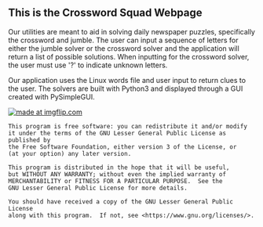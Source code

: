 ## This is the Crossword Squad Webpage

Our utilities are meant to aid in solving daily newspaper puzzles, specifically the crossword and jumble. The user can input a sequence of letters for either the jumble solver or the crossword solver and the application will return a list of possible solutions. When inputting for the crossword solver, the user must use '?' to indicate unknown letters. 


Our application uses the Linux words file and user input to return clues to the user. The solvers are built with Python3 and displayed through a GUI created with PySimpleGUI.  

<a href="https://imgflip.com/gif/30jd0v"><img src="https://i.imgflip.com/30jd0v.gif" title="made at imgflip.com"/></a>



    This program is free software: you can redistribute it and/or modify
    it under the terms of the GNU Lesser General Public License as published by
    the Free Software Foundation, either version 3 of the License, or
    (at your option) any later version.

    This program is distributed in the hope that it will be useful,
    but WITHOUT ANY WARRANTY; without even the implied warranty of
    MERCHANTABILITY or FITNESS FOR A PARTICULAR PURPOSE.  See the
    GNU Lesser General Public License for more details.

    You should have received a copy of the GNU Lesser General Public License
    along with this program.  If not, see <https://www.gnu.org/licenses/>.


